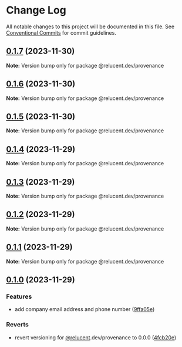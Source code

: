 # Change Log

All notable changes to this project will be documented in this file.
See [Conventional Commits](https://conventionalcommits.org) for commit guidelines.

## [0.1.7](https://github.com/RelucentDev/governance-shared/compare/@relucent.dev/provenance@0.1.6...@relucent.dev/provenance@0.1.7) (2023-11-30)

**Note:** Version bump only for package @relucent.dev/provenance





## [0.1.6](https://github.com/RelucentDev/governance-shared/compare/@relucent.dev/provenance@0.1.5...@relucent.dev/provenance@0.1.6) (2023-11-30)

**Note:** Version bump only for package @relucent.dev/provenance





## [0.1.5](https://github.com/RelucentDev/governance-shared/compare/@relucent.dev/provenance@0.1.4...@relucent.dev/provenance@0.1.5) (2023-11-30)

**Note:** Version bump only for package @relucent.dev/provenance





## [0.1.4](https://github.com/RelucentDev/governance-shared/compare/@relucent.dev/provenance@0.1.3...@relucent.dev/provenance@0.1.4) (2023-11-29)

**Note:** Version bump only for package @relucent.dev/provenance





## [0.1.3](https://github.com/RelucentDev/governance-shared/compare/@relucent.dev/provenance@0.1.2...@relucent.dev/provenance@0.1.3) (2023-11-29)

**Note:** Version bump only for package @relucent.dev/provenance





## [0.1.2](https://github.com/RelucentDev/governance-shared/compare/@relucent.dev/provenance@0.1.1...@relucent.dev/provenance@0.1.2) (2023-11-29)

**Note:** Version bump only for package @relucent.dev/provenance





## [0.1.1](https://github.com/RelucentDev/governance-shared/compare/@relucent.dev/provenance@0.1.0...@relucent.dev/provenance@0.1.1) (2023-11-29)

**Note:** Version bump only for package @relucent.dev/provenance





## [0.1.0](https://github.com/RelucentDev/governance-shared/compare/@relucent.dev/provenance@3.0.0...@relucent.dev/provenance@0.1.0) (2023-11-29)


### Features

* add company email address and phone number ([9ffa05e](https://github.com/RelucentDev/governance-shared/commit/9ffa05e3c537ddea780adef03df0859b72d87dff))


### Reverts

* revert versioning for [@relucent](https://github.com/relucent).dev/provenance to 0.0.0 ([4fcb20e](https://github.com/RelucentDev/governance-shared/commit/4fcb20e61de3143ccac0b39f90914fb86a742863))
